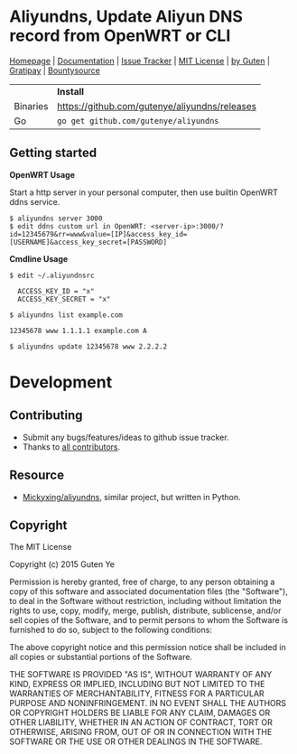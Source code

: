 Aliyundns, Update Aliyun DNS record from OpenWRT or CLI
======================================================

[Homepage](https://github.com/gutenye/aliyundns) |
[Documentation](https://github.com/gutenye/aliyundns/wiki) |
[Issue Tracker](https://github.com/gutenye/aliyundns/issues) |
[MIT License](http://choosealicense.com/licenses/mit) |
[by Guten](http://guten.me) |
[Gratipay](https://gratipay.com/gutenye) |
[Bountysource](https://www.bountysource.com/teams/gutenye)

|                |                                                            |
|----------------|------------------------------------------------------------|
|                | **Install**                                   |
| Binaries       | https://github.com/gutenye/aliyundns/releases |
| Go             | `go get github.com/gutenye/aliyundns`         |

Getting started
---------------

**OpenWRT Usage**

Start a http server in your personal computer, then use builtin OpenWRT ddns service.

```
$ aliyundns server 3000
$ edit ddns custom url in OpenWRT: <server-ip>:3000/?id=12345679&rr=www&value=[IP]&access_key_id=[USERNAME]&access_key_secret=[PASSWORD]
```

**Cmdline Usage**

```
$ edit ~/.aliyundnsrc

  ACCESS_KEY_ID = "x"
  ACCESS_KEY_SECRET = "x"

$ aliyundns list example.com

12345678 www 1.1.1.1 example.com A

$ aliyundns update 12345678 www 2.2.2.2
```

Development
===========

Contributing
-------------

* Submit any bugs/features/ideas to github issue tracker.
* Thanks to [all contributors](https://github.com/gutenye/aliyundns/contributors?type=a).

Resource
--------

* [Mickyxing/aliyundns](https://github.com/Mickyxing/aliyundns), similar project, but written in Python.

Copyright
---------

The MIT License

Copyright (c) 2015 Guten Ye

Permission is hereby granted, free of charge, to any person obtaining a copy
of this software and associated documentation files (the "Software"), to deal
in the Software without restriction, including without limitation the rights
to use, copy, modify, merge, publish, distribute, sublicense, and/or sell
copies of the Software, and to permit persons to whom the Software is
furnished to do so, subject to the following conditions:

The above copyright notice and this permission notice shall be included in all
copies or substantial portions of the Software.

THE SOFTWARE IS PROVIDED "AS IS", WITHOUT WARRANTY OF ANY KIND, EXPRESS OR
IMPLIED, INCLUDING BUT NOT LIMITED TO THE WARRANTIES OF MERCHANTABILITY,
FITNESS FOR A PARTICULAR PURPOSE AND NONINFRINGEMENT. IN NO EVENT SHALL THE
AUTHORS OR COPYRIGHT HOLDERS BE LIABLE FOR ANY CLAIM, DAMAGES OR OTHER
LIABILITY, WHETHER IN AN ACTION OF CONTRACT, TORT OR OTHERWISE, ARISING FROM,
OUT OF OR IN CONNECTION WITH THE SOFTWARE OR THE USE OR OTHER DEALINGS IN THE
SOFTWARE.

